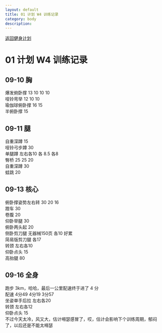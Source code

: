 ```yaml
---
layout: default
title: 01 计划 W4 训练记录
category: body
description: 
---
```


[返回健身计划](plan-2018.html)

# 01 计划 W4 训练记录

## 09-10 胸

爆发俯卧撑 13 10 10 10  
哑铃弯举 12 10 10  
瑜伽球俯卧撑 16 15  
半俯卧撑 15

## 09-11 腿
自重深蹲  15  
哑铃弓步蹲 30  
单腿蹲 左右各10 各 8.5 各8  
臀桥 25 25 20  
自重深蹲 30  
蛙跳 20  

## 09-13 核心

俯卧撑姿势左右转 30 20 16  
蹬车 30  
卷腹 20  
仰卧举腿 30  
俯卧两头起 20  
侧卧剪刀腿 无器械150页 各10 好累  
简易版剪刀腿 各17  
转颈 左右各10  
仰卧点头 15  
高抬腿 80

## 09-16 全身

跑步 3km，哈哈，最后一公里配速终于进了 4 分  
配速 4分49 4分19 3分57  
坐姿单手后拉 左右各20  
转颈 左右各12  
仰卧点头 15  
不过今天太冷，风又大，估计嘚瑟感冒了，哎，估计会影响下个训练周期，郁闷了，以后还是不能太嘚瑟
